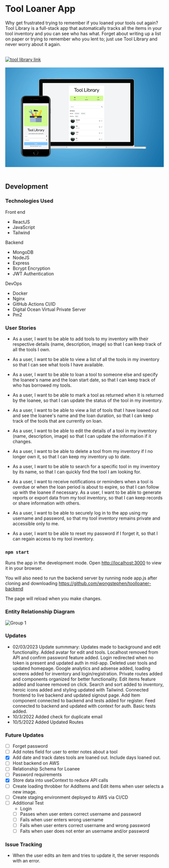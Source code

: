 # Tool Loaner App

Why get frustrated trying to remember if you loaned your tools out again? Tool Library is a full-stack app that automatically tracks all the items in your tool inventory and you can see who has what. Forget about writing up a list on paper or trying to remember who you lent to; just use Tool Library and never worry about it again.
<br />
<br />

<a href="https://toollibrary.netlify.app/">
<img src="https://img.shields.io/badge/WWW-Tool%20Library-green" alt="tool library link"/></a>
<br />
<br />

<img src="./assets/gitmockup.png">

<br />
<br />

## Development

### Technologies Used

Front end

- ReactJS
- JavaScript
- Tailwind

Backend

- MongoDB
- NodeJS
- Express
- Bcrypt Encryption
- JWT Authentication

DevOps

- Docker
- Nginx
- GitHub Actions CI/ID
- Digital Ocean Virtual Private Server
- Pm2

### User Stories

- As a user, I want to be able to add tools to my inventory with their respective details (name, description, image) so that I can keep track of all the tools I own.
- As a user, I want to be able to view a list of all the tools in my inventory so that I can see what tools I have available.
- As a user, I want to be able to loan a tool to someone else and specify the loanee's name and the loan start date, so that I can keep track of who has borrowed my tools.
- As a user, I want to be able to mark a tool as returned when it is returned by the loanee, so that I can update the status of the tool in my inventory.
- As a user, I want to be able to view a list of tools that I have loaned out and see the loanee's name and the loan duration, so that I can keep track of the tools that are currently on loan.
- As a user, I want to be able to edit the details of a tool in my inventory (name, description, image) so that I can update the information if it changes.
- As a user, I want to be able to delete a tool from my inventory if I no longer own it, so that I can keep my inventory up to date.
- As a user, I want to be able to search for a specific tool in my inventory by its name, so that I can quickly find the tool I am looking for.
- As a user, I want to receive notifications or reminders when a tool is overdue or when the loan period is about to expire, so that I can follow up with the loanee if necessary.
  As a user, I want to be able to generate reports or export data from my tool inventory, so that I can keep records or share information with others.
- As a user, I want to be able to securely log in to the app using my username and password, so that my tool inventory remains private and accessible only to me.

- As a user, I want to be able to reset my password if I forget it, so that I can regain access to my tool inventory.

### `npm start`

Runs the app in the development mode.
Open [http://localhost:3000](http://localhost:3000) to view it in your browser.

You will also need to run the backend server by running node app.js after cloning and downloading https://github.com/wongstephen/toolloaner-backend

The page will reload when you make changes.

### Entity Relationship Diagram

![Group 1](https://user-images.githubusercontent.com/20288105/190870869-642f60a7-70ab-4828-b164-0234d8359904.png)

### Updates

- 02/03/2023 Update summmary: Updates made to background and edit functionality. Added avatar for edit and tools. Localhost removed from API and confirm password feature added. Login redirected when no token is present and updated auth in mid-app. Deleted user tools and updated homepage. Google analytics and adsense added, loading screens added for inventory and login/registration. Private routes added and components organized for better functionality. Edit items feature added and loanee removed on click. Search and sort added to inventory, heroic icons added and styling updated with Tailwind. Connected frontend to live backend and updated signout page. Add Item component connected to backend and tests added for register. Feed connected to backend and updated with context for auth. Basic tests added.
- 10/3/2022 Added check for duplicate email
- 10/5/2022 Added Updated Routes

### Future Updates

- [ ] Forget password
- [ ] Add notes field for user to enter notes about a tool
- [x] Add date and track dates tools are loaned out. Include days loaned out.
- [ ] Host backend on AWS
- [ ] Relationship Schema for Loanee
- [ ] Password requirements
- [x] Store data into useContext to reduce API calls
- [ ] Create loading throbber for AddItems and Edit items when user selects a new image.
- [ ] Create staging environment deployed to AWS via CI/CD
- [ ] Additional Test
  - Login
  - [ ] Passes when user enters correct username and password
  - [ ] Fails when user enters wrong username
  - [ ] Fails when user enters correct username and wrong password
  - [ ] Faits when user does not enter an username and/or password

### Issue Tracking

- When the user edits an item and tries to update it, the server responds with an error.
